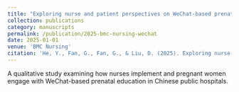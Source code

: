 ```yaml
---
title: "Exploring nurse and patient perspectives on WeChat-based prenatal education in Chinese public hospitals: a qualitative inquiry (SCI 中科院Q2)"
collection: publications
category: manuscripts
permalink: /publication/2025-bmc-nursing-wechat
date: 2025-01-01
venue: 'BMC Nursing'
citation: 'He, Y., Fan, G., Fan, G., & Liu, D. (2025). Exploring nurse and patient perspectives on WeChat-based prenatal education in Chinese public hospitals: a qualitative inquiry. <i>BMC Nursing, 24</i>(1), 459.'
---
```


A qualitative study examining how nurses implement and pregnant women engage with WeChat-based prenatal education in Chinese public hospitals.

